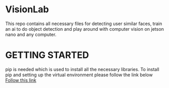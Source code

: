 # VisionLab
This repo contains all necessary files for detecting user similar faces, train an ai to do object detection and play around with computer vision on jetson nano and any computer.

# GETTING STARTED
pip is needed which is used to install all the necessary libraries. To install pip and setting up the virtual environment please follow the link below
[Follow this link](https://packaging.python.org/guides/installing-using-pip-and-virtual-environments/)

